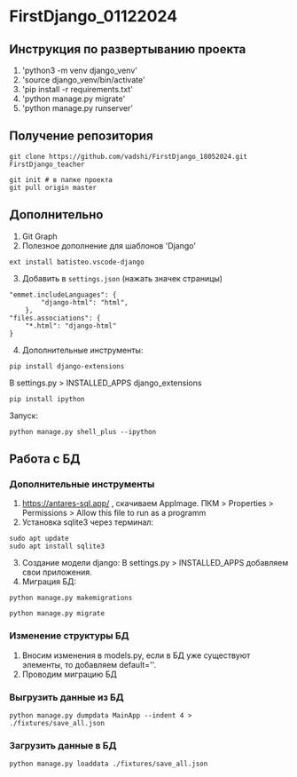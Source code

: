 # FirstDjango_01122024

## Инструкция по развертыванию проекта
1. 'python3 -m venv django_venv'
2. 'source django_venv/bin/activate'
3. 'pip install -r requirements.txt'
4. 'python manage.py migrate'
5. 'python manage.py runserver'

## Получение репозитория
```
git clone https://github.com/vadshi/FirstDjango_18052024.git FirstDjango_teacher
```
```
git init # в папке проекта
git pull origin master
```

## Дополнительно
1. Git Graph
2. Полезное дополнение для шаблонов 'Django'
```
ext install batisteo.vscode-django
```
3. Добавить в `settings.json` (нажать значек страницы)
```
"emmet.includeLanguages": {
        "django-html": "html",
    },
"files.associations": {
    "*.html": "django-html"
}
```
4. Дополнительные инструменты:
```
pip install django-extensions
```
В settings.py > INSTALLED_APPS django_extensions
```
pip install ipython
```
Запуск:
```
python manage.py shell_plus --ipython
```

## Работа с БД
### Дополнительные инструменты
1. https://antares-sql.app/ , скачиваем AppImage. ПКМ > Properties > Permissions > Allow this file to run as a programm
2. Установка sqlite3 через терминал:
```
sudo apt update
sudo apt install sqlite3
``` 
3. Создание модели django:
В settings.py > INSTALLED_APPS добавляем свои приложения.
4. Миграция БД:
```
python manage.py makemigrations
```
```
python manage.py migrate
```
### Изменение структуры БД
1. Вносим изменения в models.py, если в БД уже существуют элементы, то добавляем default=''.
2. Проводим миграцию БД
### Выгрузить данные из БД
```
python manage.py dumpdata MainApp --indent 4 > ./fixtures/save_all.json
```
### Загрузить данные в БД
```
python manage.py loaddata ./fixtures/save_all.json
```